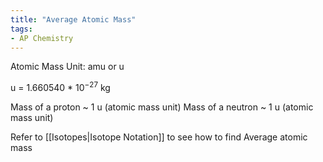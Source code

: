```yaml
---
title: "Average Atomic Mass"
tags:
- AP Chemistry
---
```

Atomic Mass Unit: amu or u

u = 1.660540 * 10$^-$$^2$$^7$ kg 

Mass of a proton ~ 1 u (atomic mass unit)
Mass of a neutron ~ 1 u (atomic mass unit)

Refer to [[Isotopes|Isotope Notation]] to see how to find Average atomic mass